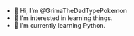 - 👋 Hi, I’m @GrimaTheDadTypePokemon
- 👀 I’m interested in learning things.
- 🌱 I’m currently learning Python.

<!---
GrimaTheDadTypePokemon/GrimaTheDadTypePokemon is a ✨ special ✨ repository because its `README.md` (this file) appears on your GitHub profile.
You can click the Preview link to take a look at your changes.
--->

